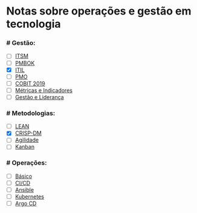# Notas sobre operações e gestão em tecnologia

### \# Gestão:
  - [ ] [ITSM](./notas/gestao/itsm.md)
  - [ ] [PMBOK](./notas/gestao/pmbok.md)
  - [x] [ITIL](./notas/gestao/itil.md)
  - [ ] [PMO](./notas/gestao/)
  - [ ] [COBIT 2019](./notas/)
  - [ ] [Métricas e Indicadores](./notas/gestao/)
  - [ ] [Gestão e Liderança](./notas/gestao/gestao.md)

### \# Metodologias:
  - [ ] [LEAN](./notas/metodologias/)
  - [x] [CRISP-DM](./notas/metodologias/crispdm.md)
  - [ ] [Agilidade](./notas/metodologias/)
  - [ ] [Kanban](./notas/metodologias/)

### \# Operações:
  - [ ] [Básico](./notas/operacoes/)
  - [ ] [CI/CD](./notas/operacoes/)
  - [ ] [Ansible](./notas/operacoes/)
  - [ ] [Kubernetes](./notas/operacoes/)
  - [ ] [Argo CD](./notas/operacoes/)
